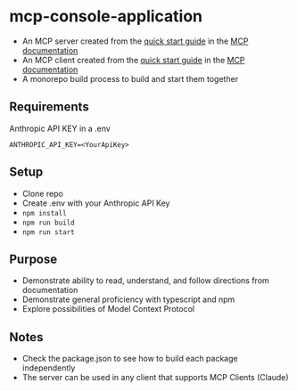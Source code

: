 # mcp-console-application

- An MCP server created from the [quick start guide](https://modelcontextprotocol.io/quickstart/server) in the [MCP documentation](https://modelcontextprotocol.io/introduction)
- An MCP client created from the [quick start guide](https://modelcontextprotocol.io/quickstart/server) in the [MCP documentation](https://modelcontextprotocol.io/introduction)
- A monorepo build process to build and start them together

## Requirements

Anthropic API KEY in a .env

```
ANTHROPIC_API_KEY=<YourApiKey>
```

## Setup

- Clone repo
- Create .env with your Anthropic API Key
- `npm install`
- `npm run build`
- `npm run start`

## Purpose

- Demonstrate ability to read, understand, and follow directions from documentation
- Demonstrate general proficiency with typescript and npm
- Explore possibilities of Model Context Protocol

## Notes

- Check the package.json to see how to build each package independently
- The server can be used in any client that supports MCP Clients (Claude)
